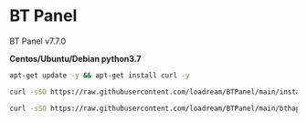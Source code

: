 # BT Panel
BT Panel v7.7.0

**Centos/Ubuntu/Debian python3.7**

```Bash
apt-get update -y && apt-get install curl -y
```

```Bash
curl -sSO https://raw.githubusercontent.com/loadream/BTPanel/main/install/install_panel.sh && bash install_panel.sh
```

```Bash
curl -sSO https://raw.githubusercontent.com/loadream/BTPanel/main/bthappy/one_key_happy.sh && bash one_key_happy.sh
```
